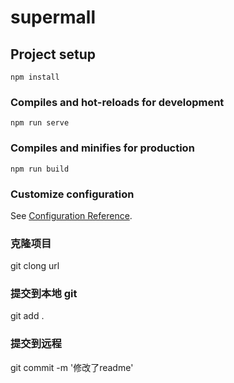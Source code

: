 # supermall

## Project setup
```
npm install
```

### Compiles and hot-reloads for development
```
npm run serve
```

### Compiles and minifies for production
```
npm run build
```

### Customize configuration
See [Configuration Reference](https://cli.vuejs.org/config/).

### 克隆项目
git clong url

### 提交到本地 git
git add .

### 提交到远程 
git commit -m '修改了readme'
